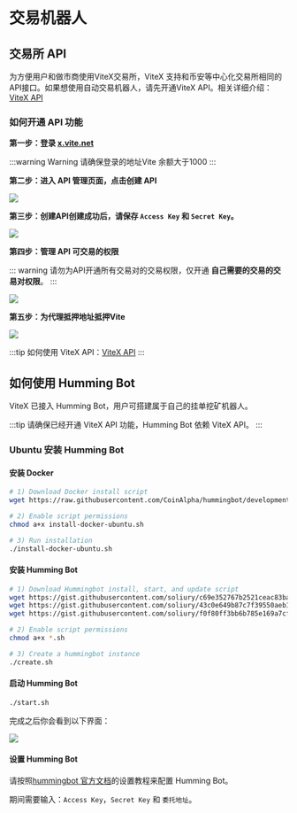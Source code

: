 # 交易机器人

## 交易所 API

为方便用户和做市商使用ViteX交易所，ViteX 支持和币安等中心化交易所相同的API接口。如果想使用自动交易机器人，请先开通ViteX API。相关详细介绍：[ViteX API](https://vite.wiki/zh/dex/api/dex-apis.html#vitex-api)

### 如何开通 API 功能

**第一步：登录 [x.vite.net](https://x.vite.net/)**

:::warning Warning
请确保登录的地址Vite 余额大于1000
:::

**第二步：进入 API 管理页面，点击创建 API**

![](https://media.discordapp.net/attachments/425845491478298624/766616321773010984/unknown.png?width=2340&height=1317)

**第三步：创建API创建成功后，请保存 `Access Key` 和 `Secret Key`。**

![](https://media.discordapp.net/attachments/425845491478298624/766616793116442624/unknown.png?width=2346&height=1317)

**第四步：管理 API 可交易的权限**

::: warning
请勿为API开通所有交易对的交易权限，仅开通 **自己需要的交易的交易对权限**。
:::

![](https://media.discordapp.net/attachments/425845491478298624/766617133622755338/unknown.png?width=2358&height=1316)

**第五步：为代理抵押地址抵押Vite**

![](https://media.discordapp.net/attachments/425845491478298624/766617502028791848/unknown.png?width=2352&height=1315)


:::tip
如何使用 ViteX API：[ViteX API](https://vite.wiki/zh/dex/api/dex-apis.html#vitex-api)
:::


## 如何使用 Humming Bot

ViteX 已接入 Humming Bot，用户可搭建属于自己的挂单挖矿机器人。

:::tip
请确保已经开通 ViteX API 功能，Humming Bot 依赖 ViteX API。
:::

### Ubuntu 安装 Humming Bot

#### 安装 Docker

```bash
# 1) Download Docker install script
wget https://raw.githubusercontent.com/CoinAlpha/hummingbot/development/installation/install-docker/install-docker-ubuntu.sh

# 2) Enable script permissions
chmod a+x install-docker-ubuntu.sh

# 3) Run installation
./install-docker-ubuntu.sh
```

#### 安装 Humming Bot

```bash
# 1) Download Hummingbot install, start, and update script
wget https://gist.githubusercontent.com/soliury/c69e352767b2521ceac83ba6775bd50f/raw/871c260483974179a97087a4146dca0c2197dc60/create.sh
wget https://gist.githubusercontent.com/soliury/43c0e649b87c7f39550aeb1f3432a835/raw/3ad918df93318d56e9f70e0647b17c87bd32fe0d/start.sh
wget https://gist.githubusercontent.com/soliury/f0f80ff3bb6b785e169a7cf7b82f4c4e/raw/2d0e1764399ebccad997d870f9c418979f329ddb/update.sh

# 2) Enable script permissions
chmod a+x *.sh

# 3) Create a hummingbot instance
./create.sh
```

#### 启动 Humming Bot

```bash
./start.sh
```

完成之后你会看到以下界面：

![](https://docs.hummingbot.io/assets/img/hummingbot-cli.png)

#### 设置 Humming Bot

请按照[hummingbot 官方文档](https://docs.hummingbot.io/operation/client/)的设置教程来配置 Humming Bot。

期间需要输入：`Access Key`，`Secret Key` 和 `委托地址`。


